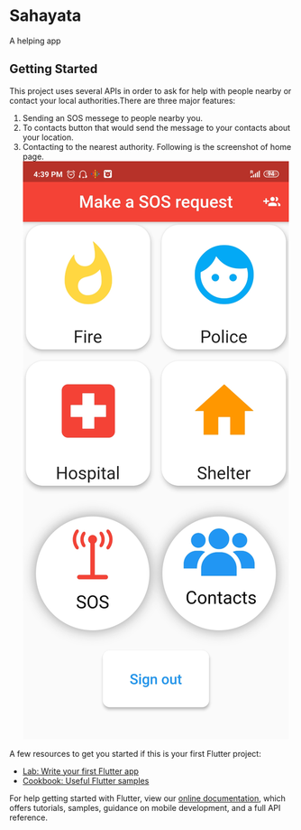 # Sahayata

A helping app

## Getting Started

This project uses several APIs in order to ask for help with people nearby or contact your local authorities.There are three major features:
1) Sending an SOS messege to people nearby you.
2) To contacts button that would send the message to your contacts about your location.
3) Contacting to the nearest authority.
Following is the screenshot of home page. 
![Homepage](https://github.com/bishwash26/Sahayata/blob/master/Screenshot_2020-05-26-16-39-56-763_com.example.myapp.jpg)

A few resources to get you started if this is your first Flutter project:

- [Lab: Write your first Flutter app](https://flutter.dev/docs/get-started/codelab)
- [Cookbook: Useful Flutter samples](https://flutter.dev/docs/cookbook)

For help getting started with Flutter, view our
[online documentation](https://flutter.dev/docs), which offers tutorials,
samples, guidance on mobile development, and a full API reference.
